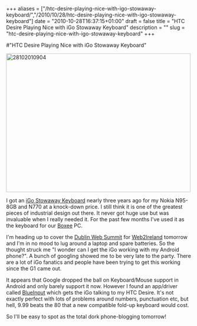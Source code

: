 +++
aliases = ["/htc-desire-playing-nice-with-igo-stowaway-keyboard/","/2010/10/28/htc-desire-playing-nice-with-igo-stowaway-keyboard"]
date = "2010-10-28T16:37:15+01:00"
draft = false
title = "HTC Desire Playing Nice with iGo Stowaway Keyboard"
description = ""
slug = "htc-desire-playing-nice-with-igo-stowaway-keyboard"
+++

#"HTC Desire Playing Nice with iGo Stowaway Keyboard"


 <div class='p_embed p_image_embed'>
<a href="http://getfile6.posterous.com/getfile/files.posterous.com/conoroneill/Wa9fz8yTeSLqDXJaDZ6Fxjcp6MUxSabJsqSQTnD8eLJJP55aHsAKvkgAIVCF/28102010904.jpg.scaled.1000.jpg"><img alt="28102010904" height="375" src="http://getfile5.posterous.com/getfile/files.posterous.com/conoroneill/4AzWW88gsZ0OXsGF8os090vwQD1vo1ho2orKZW4BWSrWFzyhXdftW4qSUCK3/28102010904.jpg.scaled.500.jpg" width="500" /></a>
</div>
<p>I got an <a href="http://www.amazon.com/Stowaway-Ultra-Slim-Bluetooth-Keyboard-Handhelds/dp/B0002OKCXE">iGo Stowaway Keyboard</a> nearly three years ago for my Nokia N95-8GB and N770 at a knock-down price. I still think it is one of the greatest pieces of industrial design out there. It never got huge use but was invaluable when I really needed it. For the past few months I&#39;ve used it as the keyboard for our <a href="http://www.boxee.tv/">Boxee</a> PC.</p><p /><div>I&#39;m heading up to cover the <a href="http://www.dublinwebsummit.com/">Dublin Web Summit</a> for <a href="http://www.web2ireland.org/">Web2Ireland</a> tomorrow and I&#39;m in no mood to lug around a laptop and spare batteries. So the thought struck me &quot;I wonder can I get the iGo working with my Android phone?&quot;. A bunch of googling showed me to be very late to the party. There are a lot of iGo fanatics and people have been trying to get this working since the G1 came out.</div> <p /><div>It appears that Google dropped the ball on Keyboard/Mouse support in Android and only barely support it now. However I found an app/driver called <a href="http://www.teksoftco.com/index.php?section=blueinputandroid">BlueInput</a> which gets the iGo talking to my HTC Desire. It&#39;s not exactly perfect with lots of problems around numbers, punctuation etc, but hell, 9.99 beats the 80 that a new compatible fold-up keyboard would cost.</div> <p /><div>So I&#39;ll be easy to spot as the total dork phone-blogging tomorrow!</div>
 